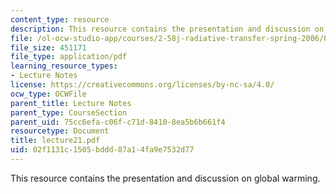```yaml
---
content_type: resource
description: This resource contains the presentation and discussion on global warming.
file: /ol-ocw-studio-app/courses/2-58j-radiative-transfer-spring-2006/02f1131c1505bddd87a14fa9e7532d77_lecture21.pdf
file_size: 451171
file_type: application/pdf
learning_resource_types:
- Lecture Notes
license: https://creativecommons.org/licenses/by-nc-sa/4.0/
ocw_type: OCWFile
parent_title: Lecture Notes
parent_type: CourseSection
parent_uid: 75cc6efa-c06f-c71d-8410-8ea5b6b661f4
resourcetype: Document
title: lecture21.pdf
uid: 02f1131c-1505-bddd-87a1-4fa9e7532d77
---
```

This resource contains the presentation and discussion on global warming.